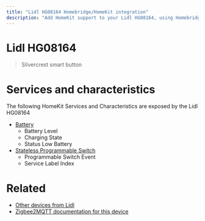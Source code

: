 ```yaml
---
title: "Lidl HG08164 Homebridge/HomeKit integration"
description: "Add HomeKit support to your Lidl HG08164, using Homebridge, Zigbee2MQTT and homebridge-z2m."
---
```

<!---
This file has been GENERATED using src/docgen/docgen.ts
DO NOT EDIT THIS FILE MANUALLY!
-->
# Lidl HG08164
> Silvercrest smart button


# Services and characteristics
The following HomeKit Services and Characteristics are exposed by
the Lidl HG08164

* [Battery](../../battery.md)
  * Battery Level
  * Charging State
  * Status Low Battery
* [Stateless Programmable Switch](../../action.md)
  * Programmable Switch Event
  * Service Label Index


# Related
* [Other devices from Lidl](../index.md#lidl)
* [Zigbee2MQTT documentation for this device](https://www.zigbee2mqtt.io/devices/HG08164.html)